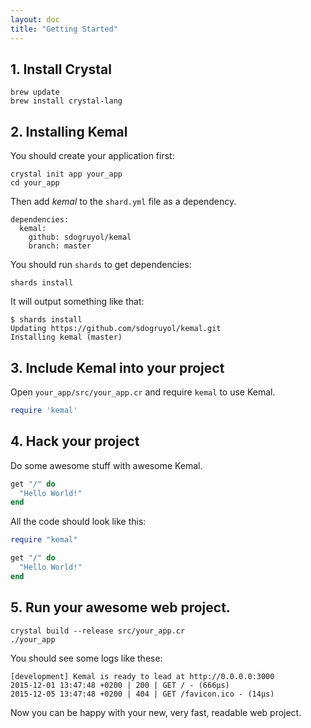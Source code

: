 ```yaml
---
layout: doc
title: "Getting Started"
---
```


## 1. Install Crystal

```
brew update
brew install crystal-lang
```

## 2. Installing Kemal

You should create your application first:

```
crystal init app your_app
cd your_app
```

Then add *kemal* to the `shard.yml` file as a dependency.

```
dependencies:
  kemal:
    github: sdogruyol/kemal
    branch: master
```

You should run `shards` to get dependencies:

```
shards install
```

It will output something like that:

```
$ shards install
Updating https://github.com/sdogruyol/kemal.git
Installing kemal (master)
```

## 3. Include Kemal into your project

Open `your_app/src/your_app.cr` and require `kemal` to use Kemal.

```ruby
require 'kemal'
```

## 4. Hack your project

Do some awesome stuff with awesome Kemal.

```ruby
get "/" do
  "Hello World!"
end
```

All the code should look like this:

```ruby
require "kemal"

get "/" do
  "Hello World!"
end
```

## 5. Run your awesome web project.

```
crystal build --release src/your_app.cr
./your_app
```

You should see some logs like these:

```
[development] Kemal is ready to lead at http://0.0.0.0:3000
2015-12-01 13:47:48 +0200 | 200 | GET / - (666µs)
2015-12-05 13:47:48 +0200 | 404 | GET /favicon.ico - (14µs)
```

Now you can be happy with your new, very fast, readable web project.
